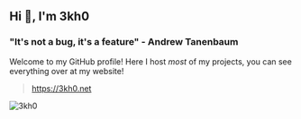 ## Hi 👋, I'm 3kh0

### "It's not a bug, it's a feature" - Andrew Tanenbaum

Welcome to my GitHub profile! Here I host *most* of my projects, you can see everything over at my website!

> https://3kh0.net

<img src="https://komarev.com/ghpvc/?username=3kh0&style=flat" alt="3kh0" />
